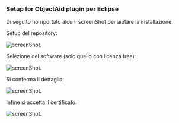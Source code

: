 ### Setup for ObjectAid plugin per Eclipse


Di seguito ho riportato alcuni screenShot per aiutare la installazione.

Setup del repository:

![screenShot](https://raw.github.com/sdoro/netkit-livecd/master/tips/img/ObjectAid-01.png).

Selezione del software (solo quello con licenza free):

![screenShot](https://raw.github.com/sdoro/netkit-livecd/master/tips/img/ObjectAid-02.png).

Si conferma il dettaglio:

![screenShot](https://raw.github.com/sdoro/netkit-livecd/master/tips/img/ObjectAid-03.png).

Infine si accetta il certificato:

![screenShot](https://raw.github.com/sdoro/netkit-livecd/master/tips/img/ObjectAid-04.png).

